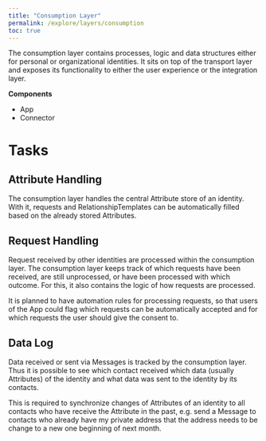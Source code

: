 ```yaml
---
title: "Consumption Layer"
permalink: /explore/layers/consumption
toc: true
---
```


The consumption layer contains processes, logic and data structures either for personal or organizational identities. It sits on top of the transport layer and exposes its functionality to either the user experience or the integration layer.

**Components**

- App
- Connector

# Tasks

## Attribute Handling

The consumption layer handles the central Attribute store of an identity. With it, requests and RelationshipTemplates can be automatically filled based on the already stored Attributes.

## Request Handling

Request received by other identities are processed within the consumption layer. The consumption layer keeps track of which requests have been received, are still unprocessed, or have been processed with which outcome. For this, it also contains the logic of how requests are processed.

It is planned to have automation rules for processing requests, so that users of the App could flag which requests can be automatically accepted and for which requests the user should give the consent to.

## Data Log

Data received or sent via Messages is tracked by the consumption layer. Thus it is possible to see which contact received which data (usually Attributes) of the identity and what data was sent to the identity by its contacts.

This is required to synchronize changes of Attributes of an identity to all contacts who have receive the Attribute in the past, e.g. send a Message to contacts who already have my private address that the address needs to be change to a new one beginning of next month.
